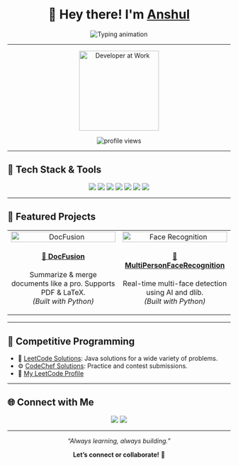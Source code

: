 <!-- Animated waving hand -->
<h1 align="center">👋 Hey there! I'm <a href="https://www.linkedin.com/in/anshulkr02/" target="_blank">Anshul</a></h1>

<p align="center">
  <img src="https://readme-typing-svg.demolab.com?font=Fira+Code&duration=2000&pause=1000&color=00F0FF&center=true&vCenter=true&width=435&lines=Full+Stack+Developer;AI+Enthusiast+%F0%9F%A4%96;Problem+Solver+%F0%9F%92%BB;Always+learning+%F0%9F%8C%9F;Let’s+build+something+amazing+!" alt="Typing animation" />
</p>

---

<p align="center">
  <img src="https://media.giphy.com/media/78XCFBGOlS6keY1Bil/giphy.gif" width="180" alt="Developer at Work"/>
</p>

<p align="center">
  <img src="https://komarev.com/ghpvc/?username=wrath-02&label=Profile+Views&color=0bf3ff&style=flat-square" alt="profile views"/>
</p>

---

## 🧰 Tech Stack & Tools

<div align="center">
  <img src="https://img.shields.io/badge/Java-ED8B00?style=for-the-badge&logo=java&logoColor=white"/>
  <img src="https://img.shields.io/badge/SQL-003B57?style=for-the-badge&logo=postgresql&logoColor=white"/>
  <img src="https://img.shields.io/badge/JavaScript-ffdf00?style=for-the-badge&logo=javascript&logoColor=black"/>
  <img src="https://img.shields.io/badge/HTML5-e34c26?style=for-the-badge&logo=html5&logoColor=white"/>
  <img src="https://img.shields.io/badge/CSS3-264de4?style=for-the-badge&logo=css3&logoColor=white"/>
  <img src="https://img.shields.io/badge/Flask-000000?style=for-the-badge&logo=flask&logoColor=white"/>
  <img src="https://img.shields.io/badge/Docker-2496ED?style=for-the-badge&logo=docker&logoColor=white"/>
</div>

---

## 🚀 Featured Projects

<table>
  <tr>
    <td align="center" width="50%">
      <a href="https://github.com/wrath-02/DocFusion">
        <img src="https://user-images.githubusercontent.com/81717006/156876453-69705413-798d-4cdf-b1ec-2d38b5b8206d.gif" width="100%" alt="DocFusion" />
      </a>
      <h4><a href="https://github.com/wrath-02/DocFusion">📄 DocFusion</a></h4>
      <p>Summarize & merge documents like a pro. Supports PDF & LaTeX.<br/><i>(Built with Python)</i></p>
    </td>
    <td align="center" width="50%">
      <a href="https://github.com/wrath-02/MultiPersonFaceRecognition">
        <img src="https://media.giphy.com/media/B2f8Oi2a6qLgm/giphy.gif" width="100%" alt="Face Recognition" />
      </a>
      <h4><a href="https://github.com/wrath-02/MultiPersonFaceRecognition">🤖 MultiPersonFaceRecognition</a></h4>
      <p>Real-time multi-face detection using AI and dlib.<br/><i>(Built with Python)</i></p>
    </td>
  </tr>
</table>

---

## 🧠 Competitive Programming

- 🧩 [LeetCode Solutions](https://github.com/wrath-02/Leetcode): Java solutions for a wide variety of problems.
- ⚙️ [CodeChef Solutions](https://github.com/wrath-02/CodeChef): Practice and contest submissions.
- 🌟 [My LeetCode Profile](https://leetcode.com/u/wrath_02/)

---

## 🌐 Connect with Me

<p align="center">
  <a href="https://www.linkedin.com/in/anshulkr02/"><img src="https://img.shields.io/badge/-LinkedIn-0077B5?style=for-the-badge&logo=linkedin&logoColor=white"/></a>
  <a href="mailto:anshulkr02@gmail.com"><img src="https://img.shields.io/badge/-Gmail-D14836?style=for-the-badge&logo=gmail&logoColor=white"/></a>
</p>

---

<p align="center"><em>“Always learning, always building.”</em></p>
<p align="center"><b>Let’s connect or collaborate!</b> 🚀</p>

